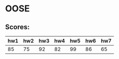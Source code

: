 
# OOSE

## Scores:

|hw1|hw2|hw3|hw4|hw5|hw6|hw7|
| - | - | - | - | - | - | - |
| 85| 75| 92| 82| 99| 86| 65|
